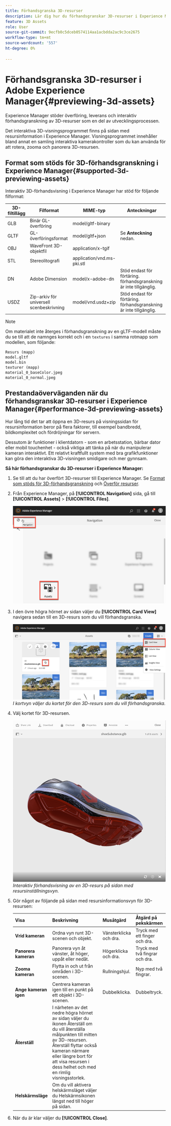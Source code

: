 ```yaml
---
title: Förhandsgranska 3D-resurser
description: Lär dig hur du förhandsgranskar 3D-resurser i Experience Manager.
feature: 3D Assets
role: User
source-git-commit: 9ecfb0c5dceb0574114aa1acbdda2ac9c3ce2675
workflow-type: tm+mt
source-wordcount: '557'
ht-degree: 0%

---
```



# Förhandsgranska 3D-resurser i Adobe Experience Manager{#previewing-3d-assets}

Experience Manager stöder överföring, leverans och interaktiv förhandsgranskning av 3D-resurser som en del av utvecklingsprocessen.

Det interaktiva 3D-visningsprogrammet finns på sidan med resursinformation i Experience Manager. Visningsprogrammet innehåller bland annat en samling interaktiva kamerakontroller som du kan använda för att rotera, zooma och panorera 3D-resursen.

<!-- See also [Working with 3D assets in Dynamic Media](/help/assets/dynamic-media/assets-3d.md). -->

## Format som stöds för 3D-förhandsgranskning i Experience Manager{#supported-3d-previewing-assets}

Interaktiv 3D-förhandsvisning i Experience Manager har stöd för följande filformat:

| 3D-filtillägg | Filformat | MIME-typ | Anteckningar |
|---|---|---|---|
| GLB | Binär GL-överföring | model/gltf-binary |  |
| GLTF | GL-överföringsformat | model/gltf+json | Se **Anteckning** nedan. |
| OBJ | WaveFront 3D-objektfil | application/x-tgif |  |
| STL | Stereolitografi | application/vnd.ms-pki.stl |  |
| DN | Adobe Dimension | model/x-adobe-dn | Stöd endast för förtäring. förhandsgranskning är inte tillgänglig. |
| USDZ | Zip-arkiv för universell scenbeskrivning | model/vnd.usdz+zip | Stöd endast för förtäring. förhandsgranskning är inte tillgänglig. |

>[!NOTE]
>
>Om materialet inte återges i förhandsgranskning av en gLTF-modell måste du se till att de namnges korrekt och i en `textures` i samma rotmapp som modellen, som följande:

    Resurs (mapp)
    model.gltf
    model.bin
    texturer (mapp)
    material_0_baseColor.jpeg
    material_0_normal.jpeg

## Prestandaöverväganden när du förhandsgranskar 3D-resurser i Experience Manager{#performance-3d-previewing-assets}

Hur lång tid det tar att öppna en 3D-resurs på visningssidan för resursinformation beror på flera faktorer, till exempel bandbredd, bildkomplexitet och fördröjningar för servern.

Dessutom är funktioner i klientdatorn - som en arbetsstation, bärbar dator eller mobil touchenhet - också viktiga att tänka på när du manipulerar kameran interaktivt. Ett relativt kraftfullt system med bra grafikfunktioner kan göra den interaktiva 3D-visningen smidigare och mer gynnsam.

**Så här förhandsgranskar du 3D-resurser i Experience Manager:**

1. Se till att du har överfört 3D-resurser till Experience Manager.
Se [Format som stöds för 3D-förhandsgranskning](#supported-3d-previewing-assets) och [Överför resurser](/help/assets/manage-digital-assets.md#uploading-assets).
1. Från Experience Manager, på **[!UICONTROL Navigation]** sida, gå till **[!UICONTROL Assets]** > **[!UICONTROL Files]**.

   ![Navigeringssida](/help/assets/dynamic-media/assets/navigation-assets.png)

1. I den övre högra hörnet av sidan väljer du **[!UICONTROL Card View]** navigera sedan till en 3D-resurs som du vill förhandsgranska.

   ![Val av 3D-kort](/help/assets/dynamic-media/assets/3d-card-select.png)
   _I kortvyn väljer du kortet för den 3D-resurs som du vill förhandsgranska._

1. Välj kortet för 3D-resursen.

   ![Interaktiv förhandsvisning av 3D](/help/assets/dynamic-media/assets/3d-preview.png)
   _Interaktiv förhandsvisning av en 3D-resurs på sidan med resursinställningsvyn._
1. Gör något av följande på sidan med resursinformationsvyn för 3D-resursen:

   | Visa | Beskrivning | Musåtgärd | Åtgärd på pekskärmen |
   | --- | --- | --- | --- |
   | **Vrid kameran** | Ordna vyn runt 3D-scenen och objekt. | Vänsterklicka och dra. | Tryck med ett finger och dra. |
   | **Panorera kameran** | Panorera vyn åt vänster, åt höger, uppåt eller nedåt. | Högerklicka och dra. | Tryck med två fingrar och dra. |
   | **Zooma kameran** | Flytta in och ut från områden i 3D-scenen. | Rullningshjul. | Nyp med två fingrar. |
   | **Ange kameran igen** | Centrera kameran igen till en punkt på ett objekt i 3D-scenen. | Dubbelklicka. | Dubbeltryck. |
   | **Återställ** | I närheten av det nedre högra hörnet av sidan väljer du ikonen Återställ om du vill återställa målpunkten till mitten av 3D-resursen. Återställ flyttar också kameran närmare eller längre bort för att visa resursen i dess helhet och med en rimlig visningsstorlek. |  |  |
   | **Helskärmsläge** | Om du vill aktivera helskärmsläget väljer du Helskärmsikonen längst ned till höger på sidan. |  |  |

1. När du är klar väljer du **[!UICONTROL Close]**.
